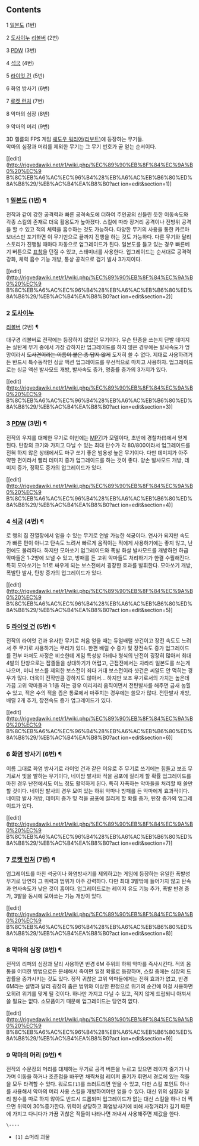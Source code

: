 ## Contents

    

1 [일본도](%EC%9D%BC%EB%B3%B8%EB%8F%84.md) (1번)

2 [도사이누](%EB%8F%84%EC%82%AC%EA%B2%AC.md)
[리볼버](%EB%A6%AC%EB%B3%BC%EB%B2%84.md) (2번)

3 [PDW](PDW.md) (3번)

4 [석궁](%EC%84%9D%EA%B6%81.md) (4번)

5 [라이엇 건](%EB%9D%BC%EC%9D%B4%EC%97%87%20%EA%B1%B4.md) (5번)

6 화염 방사기 (6번)

7 [로켓 런처](%EB%A1%9C%EC%BC%93%20%EB%9F%B0%EC%B2%98.md) (7번)

8 악마의 심장 (8번)

9 악마의 머리 (9번)

3D 렐름의 FPS 게임 [쉐도우 워리어(리부트)](%EC%89%90%EB%8F%84%EC%9A%B0%20%EC%9B%8C%EB%A6%AC%EC%96%B4%28%EB%A6%AC%EB%B6%80%ED%8A%B8%29.md)에 등장하는 무기들.  
악마의 심장과 머리를 제외한 무기는 그 무기 번호가 곧 얻는 순서이다.

[[edit](http://rigvedawiki.net/r1/wiki.php/%EC%89%90%EB%8F%84%EC%9A%B0%20%EC%9
B%8C%EB%A6%AC%EC%96%B4%28%EB%A6%AC%EB%B6%80%ED%8A%B8%29/%EB%AC%B4%EA%B8%B0?act
ion=edit&section=1)]

### 1 [일본도](%EC%9D%BC%EB%B3%B8%EB%8F%84.md) (1번) ¶

  

전작과 같이 강한 공격력과 빠른 공격속도에 더하여 주인공의 신들린 듯한 이동속도와 각종 스킬의 존재로 더욱 활용도가 높아졌다. 스킬에 따라
장거리 공격이나 전방위 공격을 할 수 있고 적의 체력을 흡수하는 것도 가능하다. 다양한 무기의 사용을 통한 카르마 보너스만 포기하면 이
무기만으로 끝까지 진행을 하는 것도 가능하다. 다른 무기와 달리 스토리가 진행될 때마다 자동으로 업그레이드가 된다. 일본도를 들고 있는 경우
빠른베기 버튼으로 [표창](%ED%91%9C%EC%B0%BD.md)을 던질 수 있고, 스태미너를 사용한다. 업그레이드는 순서대로 공격력
강화, 체력 흡수 기능 개방, 통상 공격으로 검기 발사 3가지이다.

[[edit](http://rigvedawiki.net/r1/wiki.php/%EC%89%90%EB%8F%84%EC%9A%B0%20%EC%9
B%8C%EB%A6%AC%EC%96%B4%28%EB%A6%AC%EB%B6%80%ED%8A%B8%29/%EB%AC%B4%EA%B8%B0?act
ion=edit&section=2)]

### 2 [도사이누](%EB%8F%84%EC%82%AC%EA%B2%AC.md)
[리볼버](%EB%A6%AC%EB%B3%BC%EB%B2%84.md) (2번) ¶

  

대구경 리볼버로 전작에는 등장하지 않았던 무기이다. 무슨 탄종을 쓰는지 단발 데미지는 실탄계 무기 중에서 가장 강하지만 업그레이드를 하지
않은 경우에는 발사속도가 엉망이라서 <del>도사견이라는 이름이 붙은 총 답지 않게</del> 도저히 쓸 수 없다. 제대로 사용하려거든
반드시 특수동작인 싱글 액션 업그레이드를 우선적으로 마치고 사용하자. 업그레이드로는 싱글 액션 발사모드 개방, 발사속도 증가, 명중률 증가의
3가지가 있다.

[[edit](http://rigvedawiki.net/r1/wiki.php/%EC%89%90%EB%8F%84%EC%9A%B0%20%EC%9
B%8C%EB%A6%AC%EC%96%B4%28%EB%A6%AC%EB%B6%80%ED%8A%B8%29/%EB%AC%B4%EA%B8%B0?act
ion=edit&section=3)]

### 3 [PDW](PDW.md) (3번) ¶

  

전작의 우지를 대체한 무기로 이번에는 [MP7](MP7.md)]가 모델이다, 초반에 경찰차(!)에서 얻게 된다. 탄창의 크기와 가지고
다닐 수 있는 최대 탄수가 각 80/800이라서 업그레이드를 전혀 하지 않은 상태에서도 마구 쏘기 좋은 범용성 높은 무기이다. 다만 데미지가
아주 약한 편이라서 빨리 데미지 증가 업그레이드를 하는 것이 좋다. 양손 발사모드 개방, 데미지 증가, 정확도 증가의 업그레이드가 있다.

[[edit](http://rigvedawiki.net/r1/wiki.php/%EC%89%90%EB%8F%84%EC%9A%B0%20%EC%9
B%8C%EB%A6%AC%EC%96%B4%28%EB%A6%AC%EB%B6%80%ED%8A%B8%29/%EB%AC%B4%EA%B8%B0?act
ion=edit&section=4)]

### 4 [석궁](%EC%84%9D%EA%B6%81.md) (4번) ¶

  

로 왱의 집 진열장에서 얻을 수 있는 무기로 연발 가능한 석궁이다. 연사가 되지만 속도가 빠른 편이 아니고 탄속도 느려서 빠르게 움직이는
적에게 사용하기에는 좋지 않고, 난전에도 불리하다. 하지만 모아쏘기 업그레이드와 폭발 화살 발사모드를 개방하면 하급 악마들은 1-2방에 보낼
수 있고, 방패를 든 고위 악마들도 처리하기가 한결 수월해진다. 특히 모아쏘기는 1:1로 싸우게 되는 보스전에서 굉장한 효과를 발휘한다.
모아쏘기 개방, 폭발탄 발사, 탄창 증가의 업그레이드가 있다.

[[edit](http://rigvedawiki.net/r1/wiki.php/%EC%89%90%EB%8F%84%EC%9A%B0%20%EC%9
B%8C%EB%A6%AC%EC%96%B4%28%EB%A6%AC%EB%B6%80%ED%8A%B8%29/%EB%AC%B4%EA%B8%B0?act
ion=edit&section=5)]

### 5 [라이엇 건](%EB%9D%BC%EC%9D%B4%EC%97%87%20%EA%B1%B4.md) (5번) ¶

  

전작의 라이엇 건과 유사한 무기로 처음 얻을 때는 듀얼배럴 샷건이고 장전 속도도 느려서 주 무기로 사용하기는 무리가 있다. 한편 배럴 수
증가 및 장전속도 증가 업그레이드를 전부 마쳐도 사정은 비슷한데 게임 특성상 아레나 형식의 난전이 굉장히 많아서 최대 4발의 탄창으로는
잡졸들을 상대하기가 어렵고, 근접전에서는 차라리 일본도를 쓰는게 나으며, 미니 보스를 제외한 보스전이 죄다 거대 보스전이라 샷건은 씨알도 안
먹히는 경우가 많다. 더욱이 전작만큼 강하지도 않아서... 하지만 보조 무기로서의 가치는 높은데 가끔 고위 악마들과 1:1을 하는 경우
이리저리 움직이면서 전탄발사를 해주면 금새 눕힐 수 있고, 적은 수의 적을 좁은 통로에서 마주치는 경우에는 쓸모가 많다. 전탄발사 개방,
배럴 2개 추가, 장전속도 증가 업그레이드가 있다.

[[edit](http://rigvedawiki.net/r1/wiki.php/%EC%89%90%EB%8F%84%EC%9A%B0%20%EC%9
B%8C%EB%A6%AC%EC%96%B4%28%EB%A6%AC%EB%B6%80%ED%8A%B8%29/%EB%AC%B4%EA%B8%B0?act
ion=edit&section=6)]

### 6 화염 방사기 (6번) ¶

  

이름 그대로 화염 방사기로 라이엇 건과 같은 이유로 주 무기로 쓰기에는 힘들고 보조 무기로서 빛을 발하는 무기이다, 네이팜 발사와 적을
공포에 질리게 할 확률 업그레이드를 마친 경우 난전에서도 어느 정도 활약하게 된다. 특히 자폭하는 악마들을 처리할 때 쓸만할 것이다. 네이팜
발사의 경우 모여 있는 하위 악마나 방패를 든 악마에게 효과적이다. 네이팜 발사 개방, 데미지 증가 및 적을 공포에 질리게 할 확률 증가,
탄창 증가의 업그레이드가 있다.

[[edit](http://rigvedawiki.net/r1/wiki.php/%EC%89%90%EB%8F%84%EC%9A%B0%20%EC%9
B%8C%EB%A6%AC%EC%96%B4%28%EB%A6%AC%EB%B6%80%ED%8A%B8%29/%EB%AC%B4%EA%B8%B0?act
ion=edit&section=7)]

### 7 [로켓 런처](%EB%A1%9C%EC%BC%93%20%EB%9F%B0%EC%B2%98.md) (7번) ¶

  

업그레이드를 마친 석궁이나 화염방사기를 제외하고는 게임에 등장하는 유일한 폭발성 무기로 당연히 그 위력과 범위가 아주 강력하다. 다만 최대
3발밖에 들어가지 않고 탄속과 연사속도가 낮은 것이 흠이다. 업그레이드로는 레이저 유도 기능 추가, 폭발 반경 증가, 3발을 동시에 모아쏘는
기능 개방이 있다.

[[edit](http://rigvedawiki.net/r1/wiki.php/%EC%89%90%EB%8F%84%EC%9A%B0%20%EC%9
B%8C%EB%A6%AC%EC%96%B4%28%EB%A6%AC%EB%B6%80%ED%8A%B8%29/%EB%AC%B4%EA%B8%B0?act
ion=edit&section=8)]

### 8 악마의 심장 (8번) ¶

  

전작의 리퍼의 심장과 달리 사용하면 반경 6M 주위의 하위 악마를 즉사시킨다. 적의 몸통을 어떠한 방법으로든 분쇄해서 죽이면 일정 확률로
등장하며, 스킬 중에는 심장의 드랍률을 증가시키는 것도 있다. 정작 귀찮은 고위 악마들에게는 전혀 효과가 없고, 반경 6M라는 설명과 달리
굉장히 좁은 범위와 이상한 판정으로 위기의 순간에 이걸 사용하면 오히려 위기를 맞게 될 것이다. 하나만 가지고 다닐 수 있고, 적지 않게
드랍되니 아껴서 쓸 필요는 없다. 소모품이기 때문에 업그레이드는 당연히 없다.

[[edit](http://rigvedawiki.net/r1/wiki.php/%EC%89%90%EB%8F%84%EC%9A%B0%20%EC%9
B%8C%EB%A6%AC%EC%96%B4%28%EB%A6%AC%EB%B6%80%ED%8A%B8%29/%EB%AC%B4%EA%B8%B0?act
ion=edit&section=9)]

### 9 악마의 머리 (9번) ¶

  

전작의 수문장의 머리를 대체하는 무기로 공격 버튼을 누르고 있으면 레이저 줄기가 나가며 이동을 하거나 조준점을 바꾸면 채찍처럼 레이저 줄기가
휘면서 경로에 있는 적들을 모두 타격할 수 있다. 워로드`[1]`를 쓰러트리면 얻을 수 있고, 다만 스킬 포인트 하나를 사용해서 악마의 머리
사용 스킬을 개방하여야만 얻을 수 있다. 대신 위의 심장과 달리 참수를 따로 하지 않아도 반드시 드롭되며 업그레이드가 없는 대신 스킬을 하나
더 찍으면 위력이 30%증가한다. 위력이 상당하고 화염방사기에 비해 사정거리가 길기 때문에 가지고 다니다가 가끔 귀찮은 적들이 나타나면
꺼내서 사용해주면 제값을 한다.

`\----`

  * `[1]` 소머리 괴물

